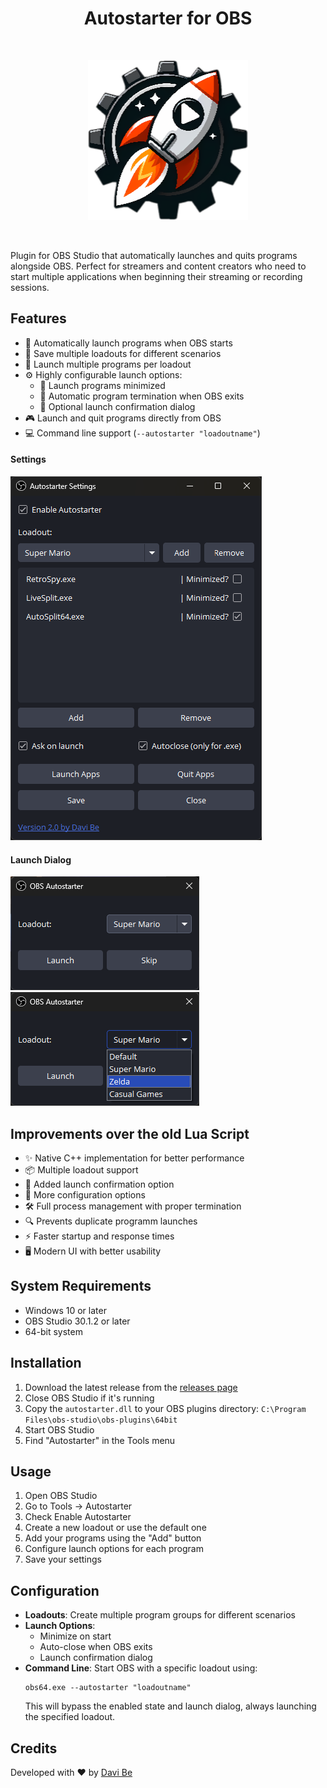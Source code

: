 <h1 align="center"> Autostarter for OBS </h1><br>
<p align="center">
    <img alt="Autostarter for OBS" title="Autostarter for OBS" src="resources/autostarter_x256.png" width="256">
</p>
</br>

Plugin for OBS Studio that automatically launches and quits programs alongside OBS. Perfect for streamers and content creators who need to start multiple applications when beginning their streaming or recording sessions.


## Features

- 🚀 Automatically launch programs when OBS starts
- 🎯 Save multiple loadouts for different scenarios
- 📱 Launch multiple programs per loadout
- ⚙️ Highly configurable launch options:
  - 🔽 Launch programs minimized
  - 🔄 Automatic program termination when OBS exits
  - 💬 Optional launch confirmation dialog
- 🎮 Launch and quit programs directly from OBS
- 💻 Command line support (`--autostarter "loadoutname"`)

#### Settings

![Autostarter Settings Interface](resources/Settings_Screen.png)

#### Launch Dialog

![Autostarter Launch Configuration Dialog](resources/Launch_Screen.png) 
![Autostarter Launch Dialog with Program List](resources/Launch_Screen_list.png)

## Improvements over the old Lua Script

- ✨ Native C++ implementation for better performance
- 📦 Multiple loadout support
- 💬 Added launch confirmation option
- 🔧 More configuration options
- 🛠️ Full process management with proper termination
- 🔍 Prevents duplicate programm launches
- ⚡ Faster startup and response times
- 🖥️ Modern UI with better usability

## System Requirements

- Windows 10 or later
- OBS Studio 30.1.2 or later
- 64-bit system

## Installation

1. Download the latest release from the [releases page](https://github.com/DaviBe92/Autostarter/releases/latest)
2. Close OBS Studio if it's running
3. Copy the `autostarter.dll` to your OBS plugins directory:
   `C:\Program Files\obs-studio\obs-plugins\64bit`
4. Start OBS Studio
5. Find "Autostarter" in the Tools menu

## Usage

1. Open OBS Studio
2. Go to Tools → Autostarter
3. Check Enable Autostarter
4. Create a new loadout or use the default one
5. Add your programs using the "Add" button
6. Configure launch options for each program
7. Save your settings

## Configuration

- **Loadouts**: Create multiple program groups for different scenarios
- **Launch Options**:
  - Minimize on start
  - Auto-close when OBS exits
  - Launch confirmation dialog
- **Command Line**: 
  Start OBS with a specific loadout using:
  ```
  obs64.exe --autostarter "loadoutname"
  ```
  This will bypass the enabled state and launch dialog, always launching the specified loadout.

## Credits

Developed with ❤️ by [Davi Be](https://github.com/DaviBe92)

